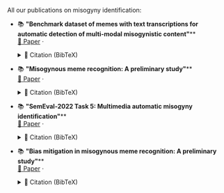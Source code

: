 All our publications on misogyny identification:
 - 📚 **"Benchmark dataset of memes with text transcriptions for automatic detection of multi-modal misogynistic content"****  
      [📘 Paper](https://www.sciencedirect.com/science/article/pii/S235234092200720X)  · <details style="display:inline"> <summary>📖 Citation (BibTeX)</summary>
          
        ```
          @article{gasparini2022benchmark,
        title={Benchmark dataset of memes with text transcriptions for automatic detection of multi-modal misogynistic content},
        author={Gasparini, Francesca and Rizzi, Giulia and Saibene, Aurora and Fersini, Elisabetta},
        journal={Data in brief},
        volume={44},
        pages={108526},
        year={2022},
        publisher={Elsevier}
        }
        ```
        
        </details>
      
 - 📚 **"Misogynous meme recognition: A preliminary study"****  
      [📘 Paper](https://link.springer.com/chapter/10.1007/978-3-031-08421-8_19)  · <details style="display:inline"> <summary>📖 Citation (BibTeX)</summary>
          
        ```
        @inproceedings{fersini2021misogynous,
        title={Misogynous meme recognition: A preliminary study},
        author={Fersini, Elisabetta and Rizzi, Giulia and Saibene, Aurora and Gasparini, Francesca},
        booktitle={International conference of the Italian association for artificial intelligence},
        pages={279--293},
        year={2021},
        organization={Springer}
        }
        ```
        
        </details>

 - 📚 **"SemEval-2022 Task 5: Multimedia automatic misogyny identification"****  
      [📘 Paper](https://aclanthology.org/2022.semeval-1.74/)  · <details style="display:inline"> <summary>📖 Citation (BibTeX)</summary>
          
        ```
        @inproceedings{fersini2022semeval,
        title={SemEval-2022 Task 5: Multimedia automatic misogyny identification},
        author={Fersini, Elisabetta and Gasparini, Francesca and Rizzi, Giulia and Saibene, Aurora and Chulvi, Berta and Rosso, Paolo and Lees, Alyssa and Sorensen, Jeffrey},
        booktitle={Proceedings of the 16th International Workshop on Semantic Evaluation (SemEval-2022)},
        pages={533--549},
        year={2022}
            }
        ```
        
        </details>

 - 📚 **"Bias mitigation in misogynous meme recognition: A preliminary study"****  
      [📘 Paper](https://aclanthology.org/2023.clicit-1.9.pdf)  · <details style="display:inline"> <summary>📖 Citation (BibTeX)</summary>
          
        ```
            @inproceedings{balducci2023bias,
        title={Bias Mitigation in Misogynous Meme Recognition: A Preliminary Study},
        author={Balducci, Gianmaria and Rizzi, Giulia and Fersini, Elisabetta},
        booktitle={Proceedings of the 9th Italian Conference on Computational Linguistics (CLiC-it 2023)},
        pages={63--69},
        year={2023}
            }
        ```
        
        </details>
